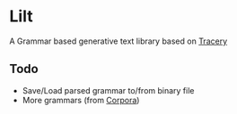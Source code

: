 # Lilt

A Grammar based generative text library based on [Tracery](https://github.com/galaxykate/tracery)

## Todo
* Save/Load parsed grammar to/from binary file
* More grammars (from [Corpora](https://github.com/dariusk/corpora/tree/master/data))